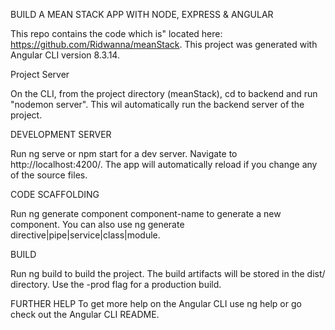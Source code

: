 BUILD A MEAN STACK APP WITH NODE, EXPRESS & ANGULAR

This repo contains the code which is" located here: https://github.com/Ridwanna/meanStack.
This project was generated with Angular CLI version 8.3.14.

Project Server

On the CLI, from the project directory (meanStack), cd to backend and run "nodemon server". This wil automatically run the backend server of the project.

DEVELOPMENT SERVER

Run ng serve or npm start for a dev server. Navigate to http://localhost:4200/. The app will automatically reload if you change any of the source files.

CODE SCAFFOLDING

Run ng generate component component-name to generate a new component. You can also use ng generate directive|pipe|service|class|module.

BUILD

Run ng build to build the project. The build artifacts will be stored in the dist/ directory. Use the -prod flag for a production build.

FURTHER HELP
To get more help on the Angular CLI use ng help or go check out the Angular CLI README.